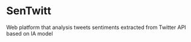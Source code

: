 # SenTwitt
Web platform that analysis tweets sentiments extracted from Twitter API based on IA model 
